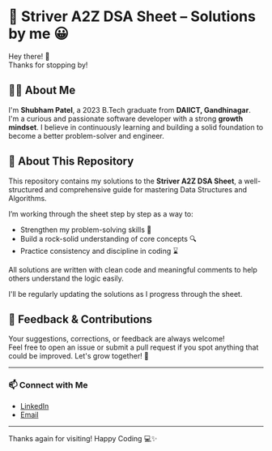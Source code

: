 # 🧠 Striver A2Z DSA Sheet – Solutions by me 😀

Hey there! 👋  
Thanks for stopping by!

## 👨‍💻 About Me

I'm **Shubham Patel**, a 2023 B.Tech graduate from **DAIICT, Gandhinagar**.  
I'm a curious and passionate software developer with a strong **growth mindset**. I believe in continuously learning and building a solid foundation to become a better problem-solver and engineer.

## 📘 About This Repository

This repository contains my solutions to the **Striver A2Z DSA Sheet**, a well-structured and comprehensive guide for mastering Data Structures and Algorithms.

I’m working through the sheet step by step as a way to:
- Strengthen my problem-solving skills 🧩  
- Build a rock-solid understanding of core concepts 🔍  
- Practice consistency and discipline in coding ⌛

All solutions are written with clean code and meaningful comments to help others understand the logic easily.


I'll be regularly updating the solutions as I progress through the sheet.

## 💬 Feedback & Contributions

Your suggestions, corrections, or feedback are always welcome!  
Feel free to open an issue or submit a pull request if you spot anything that could be improved. Let's grow together! 🚀

---

### 📫 Connect with Me

- [LinkedIn](https://www.linkedin.com/in/shubham-patel-6b01131b8/)
- [Email](mailto:shubham2610codes@gmail.com)

---

Thanks again for visiting! Happy Coding 💻✨
